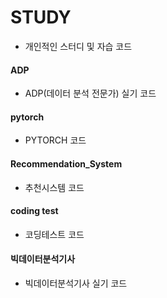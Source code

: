 # STUDY


- 개인적인 스터디 및 자습 코드


#### ADP
- ADP(데이터 분석 전문가) 실기 코드

#### pytorch
- PYTORCH 코드

#### Recommendation_System
- 추천시스템 코드

#### coding test
- 코딩테스트 코드

#### 빅데이터분석기사
- 빅데이터분석기사 실기 코드
